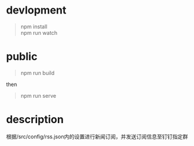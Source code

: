 # devlopment
>npm install  
>npm run watch

# public
>npm run build

then

>npm run serve

# description
根据/src/config/rss.json内的设置进行新闻订阅，并发送订阅信息至钉钉指定群